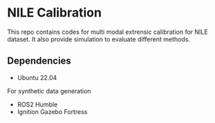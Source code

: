 # NILE Calibration  
This repo contains codes for multi modal extrensic calibration for NILE dataset. It also provide simulation to evaluate different methods.

## Dependencies

* Ubuntu 22.04

For synthetic data generation
* ROS2 Humble
* Ignition Gazebo Fortress